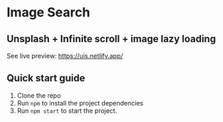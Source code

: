 # Image Search
## Unsplash + Infinite scroll + image lazy loading

See live preview: <https://uis.netlify.app/>

## Quick start guide

1. Clone the repo
1. Run `npm` to install the project dependencies
1. Run `npm start` to start the project.
